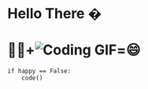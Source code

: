# Hello There �

# 🧑‍💻+![Coding GIF](https://i.giphy.com/media/xT9IgzoKnwFNmISR8I/giphy.webp)=😄

```
if happy == False:
    code()
```
